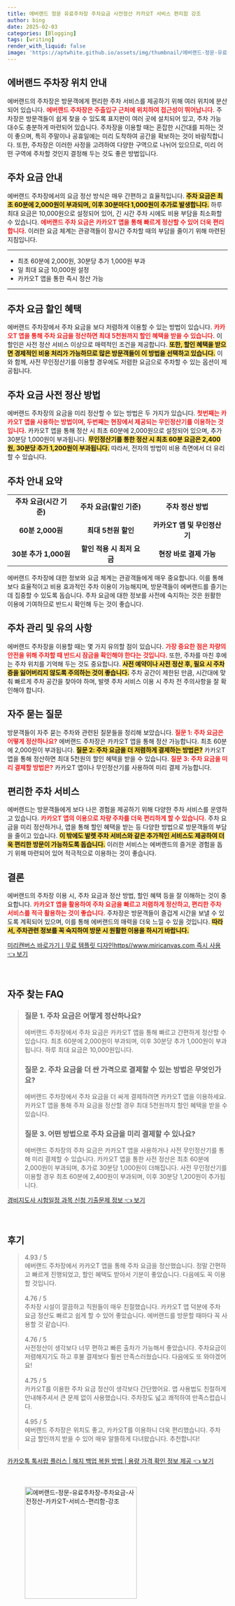 ```yaml
---
title: 에버랜드 정문 유료주차장 주차요금 사전정산 카카오T 서비스 편리함 강조
author: bing
date: 2025-02-03
categories: [Blogging]
tags: [writing]
render_with_liquid: false
image: 'https://aptwhite.github.io/assets/img/thumbnail/에버랜드-정문-유료주차장-주차요금-사전정산-카카오T-서비스-편리함-강조.webp'
---
```



<h2 id='에버랜드_주차장_위치'>에버랜드 주차장 위치 안내</h2>

<p>에버랜드의 주차장은 방문객에게 편리한 주차 서비스를 제공하기 위해 여러 위치에 분산되어 있습니다. <b><span style="color: #ee2323;">에버랜드 주차장은 주출입구 근처에 위치하여 접근성이 뛰어납니다.</span></b> 주차장은 방문객들이 쉽게 찾을 수 있도록 표지판이 여러 곳에 설치되어 있고, 주차 가능 대수도 충분하게 마련되어 있습니다. 주차장을 이용할 때는 혼잡한 시간대를 피하는 것이 좋으며, 특히 주말이나 공휴일에는 미리 도착하여 공간을 확보하는 것이 바람직합니다. 또한, 주차장은 이러한 사정을 고려하여 다양한 구역으로 나뉘어 있으므로, 미리 어떤 구역에 주차할 것인지 결정해 두는 것도 좋은 방법입니다.</p>

<h2 id='주차_요금 안내'>주차 요금 안내</h2>

<p>에버랜드 주차장에서의 요금 정산 방식은 매우 간편하고 효율적입니다. <b><span style="background-color: #ffe066;">주차 요금은 최초 60분에 2,000원이 부과되며, 이후 30분마다 1,000원이 추가로 발생합니다.</span></b> 하루 최대 요금은 10,000원으로 설정되어 있어, 긴 시간 주차 시에도 비용 부담을 최소화할 수 있습니다. <b><span style="color: #ee2323;">에버랜드 주차 요금은 카카오T 앱을 통해 빠르게 정산할 수 있어 더욱 편리합니다.</span></b> 이러한 요금 체계는 관광객들이 장시간 주차할 때의 부담을 줄이기 위해 마련된 지침입니다.</p>

<hr />

<ul>
    <li>최초 60분에 2,000원, 30분당 추가 1,000원 부과</li>
    <li>일 최대 요금 10,000원 설정</li>
    <li>카카오T 앱을 통한 즉시 정산 가능</li>
</ul>

<hr />

<h2 id='주차_요금_할인'>주차 요금 할인 혜택</h2>

<p>에버랜드 주차장에서 주차 요금을 보다 저렴하게 이용할 수 있는 방법이 있습니다. <b><span style="color: #ee2323;">카카오T 앱을 통해 주차 요금을 정산하면 최대 5천원까지 할인 혜택을 받을 수 있습니다.</span></b> 이 할인은 사전 정산 서비스 이상으로 매력적인 조건을 제공합니다.  <b><span style="background-color: #ffe066;">또한, 할인 혜택을 받으면 경제적인 비용 처리가 가능하므로 많은 방문객들이 이 방법을 선택하고 있습니다.</span></b> 이와 함께, 사전 무인정산기를 이용할 경우에도 저렴한 요금으로 주차할 수 있는 옵션이 제공됩니다.</p>

<h2 id='주차_요금_사전_정산'>주차 요금 사전 정산 방법</h2>

<p>에버랜드 주차장의 요금을 미리 정산할 수 있는 방법은 두 가지가 있습니다. <b><span style="color: #ee2323;">첫번째는 카카오T 앱을 사용하는 방법이며, 두번째는 현장에서 제공되는 무인정산기를 이용하는 것입니다.</span></b> 카카오T 앱을 통해 정산 시 최초 60분에 2,000원으로 설정되어 있으며, 추가 30분당 1,000원이 부과됩니다. <b><span style="background-color: #ffe066;">무인정산기를 통한 정산 시 최초 60분 요금은 2,400원, 30분당 추가 1,200원이 부과됩니다.</span></b> 따라서, 전자의 방법이 비용 측면에서 더 유리할 수 있습니다.</p>

<h2 id='주차_안내_요약'>주차 안내 요약</h2>

<table>
    <tr>
        <td style="text-align: center; height: 17px;"><b>주차 요금(시간 기준)</b></td>
        <td style="text-align: center; height: 17px;"><b>주차 요금(할인 기준)</b></td>
        <td style="text-align: center; height: 17px;"><b>주차 정산 방법</b></td>
    </tr>
    <tr>
        <td style="text-align: center; height: 17px;"><b>60분 2,000원</b></td>
        <td style="text-align: center; height: 17px;"><b>최대 5천원 할인</b></td>
        <td style="text-align: center; height: 17px;"><b>카카오T 앱 및 무인정산기</b></td>
    </tr>
    <tr>
        <td style="text-align: center; height: 17px;"><b>30분 추가 1,000원</b></td>
        <td style="text-align: center; height: 17px;"><b>할인 적용 시 최저 요금</b></td>
        <td style="text-align: center; height: 17px;"><b>현장 바로 결제 가능</b></td>
    </tr>
</table>

<p>에버랜드 주차장에 대한 정보와 요금 체계는 관광객들에게 매우 중요합니다. 이를 통해 보다 효율적이고 비용 효과적인 주차 이용이 가능해지며, 방문객들이 에버랜드를 즐기는 데 집중할 수 있도록 돕습니다. 주차 요금에 대한 정보를 사전에 숙지하는 것은 원활한 이용에 기여하므로 반드시 확인해 두는 것이 좋습니다.</p>

<h2 id='주차_관리_및_유의사항'>주차 관리 및 유의 사항</h2>

<p>에버랜드 주차장을 이용할 때는 몇 가지 유의할 점이 있습니다. <b><span style="color: #ee2323;">가장 중요한 점은 차량의 안전을 위해 주차할 때 반드시 잠금을 확인해야 한다는 것입니다.</span></b> 또한, 주차를 마친 후에는 주차 위치를 기억해 두는 것도 중요합니다. <b><span style="background-color: #ffe066;">사전 예약이나 사전 정산 후, 필요 시 주차증을 잃어버리지 않도록 주의하는 것이 좋습니다.</span></b> 주차 공간이 제한된 만큼, 시간대에 맞춰 빠르게 주차 공간을 찾아야 하며, 발렛 주차 서비스 이용 시 주차 전 주의사항을 잘 확인해야 합니다.</p>

<h2 id='자주_묻는_질문'>자주 묻는 질문</h2>

<p>방문객들이 자주 묻는 주차와 관련된 질문들을 정리해 보았습니다. <b><span style="color: #ee2323;">질문 1: 주차 요금은 어떻게 정산하나요?</span></b> 에버랜드 주차장은 카카오T 앱을 통해 정산 가능합니다. 최초 60분에 2,000원이 부과됩니다. <b><span style="background-color: #ffe066;">질문 2: 주차 요금을 더 저렴하게 결제하는 방법은?</span></b> 카카오T 앱을 통해 정산하면 최대 5천원의 할인 혜택을 받을 수 있습니다. <b><span style="color: #ee2323;">질문 3: 주차 요금을 미리 결제할 방법은?</span></b> 카카오T 앱이나 무인정산기를 사용하여 미리 결제 가능합니다.</p>

<h2 id='편리한주차_서비스'>편리한 주차 서비스</h2>

<p>에버랜드는 방문객들에게 보다 나은 경험을 제공하기 위해 다양한 주차 서비스를 운영하고 있습니다. <b><span style="color: #ee2323;">카카오T 앱의 이용으로 차량 주차를 더욱 편리하게 할 수 있습니다.</span></b> 주차 요금을 미리 정산하거나, 앱을 통해 할인 혜택을 받는 등 다양한 방법으로 방문객들의 부담을 줄이고 있습니다. <b><span style="background-color: #ffe066;">이 밖에도 발렛 주차 서비스와 같은 추가적인 서비스도 제공하여 더욱 편리한 방문이 가능하도록 돕습니다.</span></b> 이러한 서비스는 에버랜드의 즐거운 경험을 돕기 위해 마련되어 있어 적극적으로 이용하는 것이 좋습니다.</p>

<h2 id='결론'>결론</h2>

<p>에버랜드의 주차장 이용 시, 주차 요금과 정산 방법, 할인 혜택 등을 잘 이해하는 것이 중요합니다. <b><span style="color: #ee2323;">카카오T 앱을 활용하여 주차 요금을 빠르고 저렴하게 정산하고, 편리한 주차 서비스를 적극 활용하는 것이 좋습니다.</span></b> 주차장은 방문객들이 즐겁게 시간을 보낼 수 있도록 계획되어 있으며, 이를 통해 에버랜드의 매력을 더욱 느낄 수 있을 것입니다. <b><span style="background-color: #ffe066;">따라서, 주차관련 정보를 꼭 숙지하여 방문 시 원활한 이용을 하시기 바랍니다.</span></b></p>


<p><a class="click-button" title="미리캔버스 바로가기ㅣ무료 템플릿 디자인https//www.miricanvas.com 즉시 사용" href="https://aptwhite.github.io/posts/%EB%AF%B8%EB%A6%AC%EC%BA%94%EB%B2%84%EC%8A%A4-%EB%B0%94%EB%A1%9C%EA%B0%80%EA%B8%B0%E3%85%A3%EB%AC%B4%EB%A3%8C-%ED%85%9C%ED%94%8C%EB%A6%BF-%EB%94%94%EC%9E%90%EC%9D%B8httpswww.miricanvas.com-%EC%A6%89%EC%8B%9C-%EC%82%AC%EC%9A%A9/" rel="dofollow">미리캔버스 바로가기ㅣ무료 템플릿 디자인https//www.miricanvas.com 즉시 사용 👈 보기</a></p><br>
<h2 id='자주_찾는_FAQ'>자주 찾는 FAQ</h2>
<div itemscope="" itemtype="https://schema.org/FAQPage"> 
<blockquote> 
<div itemscope="" itemprop="mainEntity" itemtype="https://schema.org/Question"> 
<h3 itemprop="name">질문 1. 주차 요금은 어떻게 정산하나요?</h3> 
<div itemscope="" itemprop="acceptedAnswer" itemtype="https://schema.org/Answer"> 
<span itemprop="text"> 
<p>에버랜드 주차장에서 주차 요금은 카카오T 앱을 통해 빠르고 간편하게 정산할 수 있습니다. 최초 60분에 2,000원이 부과되며, 이후 30분당 추가 1,000원이 부과됩니다. 하루 최대 요금은 10,000원입니다.</p> 
</span> 
</div> 
</div> 

<div itemscope="" itemprop="mainEntity" itemtype="https://schema.org/Question"> 
<h3 itemprop="name">질문 2. 주차 요금을 더 싼 가격으로 결제할 수 있는 방법은 무엇인가요?</h3> 
<div itemscope="" itemprop="acceptedAnswer" itemtype="https://schema.org/Answer"> 
<span itemprop="text"> 
<p>에버랜드 주차장에서 주차 요금을 더 싸게 결제하려면 카카오T 앱을 이용하세요. 카카오T 앱을 통해 주차 요금을 정산할 경우 최대 5천원까지 할인 혜택을 받을 수 있습니다.</p> 
</span> 
</div> 
</div> 

<div itemscope="" itemprop="mainEntity" itemtype="https://schema.org/Question"> 
<h3 itemprop="name">질문 3. 어떤 방법으로 주차 요금을 미리 결제할 수 있나요?</h3> 
<div itemscope="" itemprop="acceptedAnswer" itemtype="https://schema.org/Answer"> 
<span itemprop="text"> 
<p>에버랜드 주차장의 주차 요금은 카카오T 앱을 사용하거나 사전 무인정산기를 통해 미리 결제할 수 있습니다. 카카오T 앱을 통한 사전 정산은 최초 60분에 2,000원이 부과되며, 추가로 30분당 1,000원이 더해집니다. 사전 무인정산기를 이용할 경우 최초 60분에 2,400원이 부과되며, 이후 30분당 1,200원이 추가됩니다.</p> 
</span> 
</div> 
</div> 
</blockquote> 
</div>
<p><a class="click-button" title="경비지도사 시험일정 과목 신청 기출문제 정보" href="https://aptwhite.github.io/posts/%EA%B2%BD%EB%B9%84%EC%A7%80%EB%8F%84%EC%82%AC-%EC%8B%9C%ED%97%98%EC%9D%BC%EC%A0%95-%EA%B3%BC%EB%AA%A9-%EC%8B%A0%EC%B2%AD-%EA%B8%B0%EC%B6%9C%EB%AC%B8%EC%A0%9C-%EC%A0%95%EB%B3%B4/" rel="dofollow">경비지도사 시험일정 과목 신청 기출문제 정보 👈 보기</a></p><br>
<h2 id='후기'>후기</h2>
<div itemscope itemtype="https://schema.org/Product">
  <blockquote>
  <div itemprop="review" itemscope itemtype="https://schema.org/Review">
      <div itemprop="reviewRating" itemscope itemtype="https://schema.org/Rating"> <span itemprop="ratingValue">4.93</span> / <span itemprop="bestRating">5</span> </div>
      <span itemprop="reviewBody">에버랜드 주차장에서 카카오T 앱을 통해 주차 요금을 정산했습니다. 정말 간편하고 빠르게 진행되었고, 할인 혜택도 받아서 기분이 좋았습니다. 다음에도 꼭 이용할 것입니다.</span>
  </div>
  <br>
  <div itemprop="review" itemscope itemtype="https://schema.org/Review">
      <div itemprop="reviewRating" itemscope itemtype="https://schema.org/Rating"> <span itemprop="ratingValue">4.76</span> / <span itemprop="bestRating">5</span> </div>
      <span itemprop="reviewBody">주차장 시설이 깔끔하고 직원들이 매우 친절했습니다. 카카오T 앱 덕분에 주차 요금 정산도 빠르고 쉽게 할 수 있어 좋았습니다. 에버랜드를 방문할 때마다 꼭 사용할 것 같습니다.</span>
  </div>
  <br>
  <div itemprop="review" itemscope itemtype="https://schema.org/Review">
      <div itemprop="reviewRating" itemscope itemtype="https://schema.org/Rating"> <span itemprop="ratingValue">4.76</span> / <span itemprop="bestRating">5</span> </div>
      <span itemprop="reviewBody">사전정산이 생각보다 너무 편하고 빠른 출차가 가능해서 좋았습니다. 주차요금이 저렴해지기도 하고 후불 결제보다 훨씬 만족스러웠습니다. 다음에도 또 와야겠어요!</span>
  </div>
  <br>
  <div itemprop="review" itemscope itemtype="https://schema.org/Review">
      <div itemprop="reviewRating" itemscope itemtype="https://schema.org/Rating"> <span itemprop="ratingValue">4.75</span> / <span itemprop="bestRating">5</span> </div>
      <span itemprop="reviewBody">카카오T를 이용한 주차 요금 정산이 생각보다 간단했어요. 앱 사용법도 친절하게 안내해주셔서 큰 문제 없이 사용했습니다. 주차장도 넓고 쾌적하여 만족스럽습니다.</span>
  </div>
  <br>
  <div itemprop="review" itemscope itemtype="https://schema.org/Review">
      <div itemprop="reviewRating" itemscope itemtype="https://schema.org/Rating"> <span itemprop="ratingValue">4.95</span> / <span itemprop="bestRating">5</span> </div>
      <span itemprop="reviewBody">에버랜드 주차장은 위치도 좋고, 카카오T를 이용하니 더욱 편리했습니다. 주차 요금 할인까지 받을 수 있어 매우 알뜰하게 다녀왔습니다. 추천합니다!</span>
  </div>
  <br>
  </blockquote>
</div>
<p><a class="click-button" title="카카오톡 톡서랍 플러스 | 해지 백업 복원 방법 | 용량 가격 확인 정보 제공" href="https://aptwhite.github.io/posts/%EC%B9%B4%EC%B9%B4%EC%98%A4%ED%86%A1-%ED%86%A1%EC%84%9C%EB%9E%8D-%ED%94%8C%EB%9F%AC%EC%8A%A4-%ED%95%B4%EC%A7%80-%EB%B0%B1%EC%97%85-%EB%B3%B5%EC%9B%90-%EB%B0%A9%EB%B2%95-%EC%9A%A9%EB%9F%89-%EA%B0%80%EA%B2%A9-%ED%99%95%EC%9D%B8-%EC%A0%95%EB%B3%B4-%EC%A0%9C%EA%B3%B5/" rel="dofollow">카카오톡 톡서랍 플러스 | 해지 백업 복원 방법 | 용량 가격 확인 정보 제공 👈 보기</a></p><br>
<figure class="image"><img src="https://aptwhite.github.io/assets/img/thumbnail/에버랜드-정문-유료주차장-주차요금-사전정산-카카오T-서비스-편리함-강조.webp" alt="에버랜드-정문-유료주차장-주차요금-사전정산-카카오T-서비스-편리함-강조" width="256" height="256"></figure>